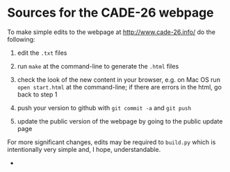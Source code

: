 # Sources for the CADE-26 webpage

To make simple edits to the webpage at http://www.cade-26.info/ do
the following:

  1. edit the `.txt` files

  2. run `make` at the command-line to generate the `.html` files

  3. check the look of the new content in your browser, e.g. on Mac OS run `open start.html` at the command-line; if there are errors in the html, go back to step 1

  4. push your version to github with `git commit -a` and `git push`

  5. update the public version of the webpage by going to the public update page

For more significant changes, edits may be required to `build.py` which
is intentionally very simple and, I hope, understandable.

-
